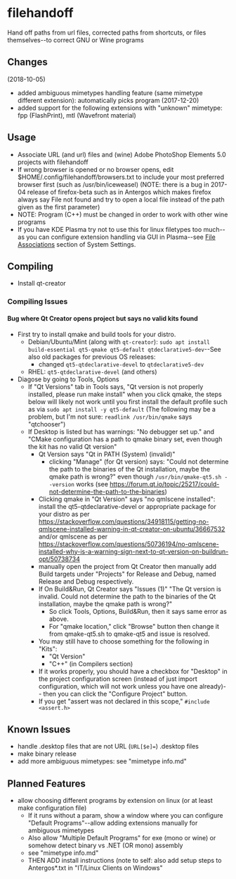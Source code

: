 # filehandoff
Hand off paths from url files, corrected paths from shortcuts, or files themselves--to correct GNU or Wine programs

## Changes
(2018-10-05)
* added ambiguous mimetypes handling feature (same mimetype different extension): automatically picks program
(2017-12-20)
* added support for the following extensions with "unknown" mimetype: fpp (FlashPrint), mtl (Wavefront material)

## Usage
- Associate URL (and url) files and (wine) Adobe PhotoShop Elements 5.0
  projects with filehandoff
- If wrong browser is opened or no browser opens, edit
    $HOME/.config/filehandoff/browsers.txt
    to include your most preferred browser first (such as /usr/bin/iceweasel)
(NOTE: there is a bug in 2017-04 release of firefox-beta such as in
Antergos which makes firefox always say File not found and try to open a
local file instead of the path given as the first parameter)
- NOTE: Program (C++) must be changed in order to work with other wine
  programs
- If you have KDE Plasma try not to use this for linux filetypes too
  much--as you can configure extension handling via GUI in Plasma--see
  [File
  Associations](https://www.ghacks.net/2018/03/28/how-to-set-default-program-file-associations-in-kde5-plasma/)
  section of System Settings.

## Compiling
- Install qt-creator

### Compiling Issues
#### Bug where Qt Creator opens project but says no valid kits found
- First try to install qmake and build tools for your distro.
  - Debian/Ubuntu/Mint (along with `qt-creator`):
    `sudo apt install build-essential qt5-qmake qt5-default qtdeclarative5-dev`--See also old packages for previous OS releases:
    - changed `qt5-qtdeclarative-devel` to `qtdeclarative5-dev`
  - RHEL:
    `qt5-qtdeclarative-devel` (and others)
- Diagose by going to Tools, Options
  * If "Qt Versions" tab in Tools says, "Qt version is not properly
    installed, please run make install" when you click qmake, the steps
    below will likely not work until you first install the default
    profile such as via `sudo apt install -y qt5-default`
    (The following may be a problem, but I'm not sure:
    `readlink /usr/bin/qmake` says "qtchooser")
  * If Desktop is listed but has warnings: "No debugger set up." and
    "CMake configuration has a path to qmake binary set, even though the
    kit has no valid Qt version"
    - Qt Version says "Qt  in PATH (System) (invalid)"
      - clicking "Manage" (for Qt version) says: "Could not determine
        the path to the binaries of the Qt installation, maybe the qmake
        path is wrong?" even though `/usr/bin/qmake-qt5.sh --version`
        works (see
        <https://forum.qt.io/topic/25217/could-not-determine-the-path-to-the-binaries>)
    - Clicking qmake in "Qt Version" says "no qmlscene installed":
      install the qt5-qtdeclarative-devel or appropriate package for
      your distro as per
      <https://stackoverflow.com/questions/34918115/getting-no-qmlscene-installed-warning-in-qt-creator-on-ubuntu/36667532>
      and/or qmlscene as per
      <https://stackoverflow.com/questions/50736194/no-qmlscene-installed-why-is-a-warning-sign-next-to-qt-version-on-buildrun-opt/50738734>
    - manually open the project from Qt Creator then manually add Build
      targets under "Projects" for Release and Debug, named Release and
      Debug respectively.
    - If On Build&Run, Qt Creator says "Issues (1)" "The Qt version is
        invalid. Could not determine the path to the binaries of the Qt
        installation, maybe the qmake path is wrong?"
      - So click Tools, Options, Build&Run, then it says same error as
        above.
      - For "qmake location," click "Browse" button then change it from
        qmake-qt5.sh to qmake-qt5 and issue is resolved.
    - You may still have to choose something for the following in
      "Kits":
      - "Qt Version"
      - "C++" (in Compilers section)
    - If it works properly, you should have a checkbox for "Desktop" in
      the project configuration screen (instead of just import
      configuration, which will not work unless you have one already)--
      then you can click the "Configure Project" button.
    - If you get "assert was not declared in this scope," `#include
      <assert.h>`

## Known Issues
- handle .desktop files that are not URL (`URL[$e]=`) .desktop files
- make binary release
- add more ambiguous mimetypes: see "mimetype info.md"

## Planned Features
- allow choosing different programs by extension on linux
  (or at least make configuration file)
  - If it runs without a param, show a window where you can configure
    "Default Programs"--allow adding extensions manually for ambiguous
    mimetypes
  - Also allow "Multiple Default Programs" for exe (mono or wine) or
    somehow detect binary vs .NET (OR mono) assembly
  - see "mimetype info.md"
  - THEN ADD install instructions (note to self: also add setup steps to
    Antergos*.txt in "IT/Linux Clients on Windows"
